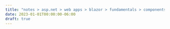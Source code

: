 ```yaml
---
title: "notes > asp.net > web apps > blazor > fundamentals > components > events"
date: 2023-01-01T00:00:00-06:00
draft: true
---
```

